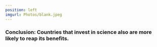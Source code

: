 ```yaml
---
position: left
imgurl: Photos/blank.jpeg
---
```

  
### Conclusion: Countries that invest in science also are more likely to reap its benefits. 